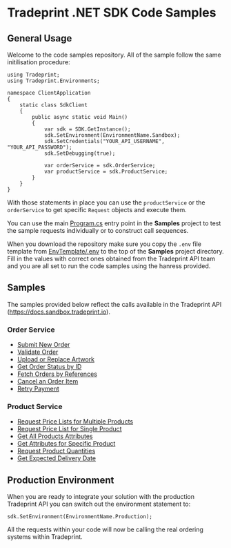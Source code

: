 ﻿# Tradeprint .NET SDK Code Samples

## General Usage

Welcome to the code samples repository. All of the sample follow the same initilisation procedure:
```
using Tradeprint;
using Tradeprint.Environments;

namespace ClientApplication
{
    static class SdkClient
    {
        public async static void Main()
        {
            var sdk = SDK.GetInstance();
            sdk.SetEnvironment(EnvironmentName.Sandbox);
            sdk.SetCredentials("YOUR_API_USERNAME", "YOUR_API_PASSWORD");
            sdk.SetDebugging(true);

            var orderService = sdk.OrderService;
            var productService = sdk.ProductService; 
        }
    }
}
```
With those statements in place you can use the `productService` or the `orderService` to get specific `Request` objects and execute them.

You can use the main [Program.cs](Program.cs) entry point in the **Samples** project to test the sample requests individually or to construct call sequences.

When you download the repository make sure you copy the `.env` file template from [EnvTemplate/.env](EnvTemplate/.env) to the top of the **Samples** project directory.
Fill in the values with correct ones obtained from the Tradeprint API team and you are all set to run the code samples using the hanress provided.

## Samples

The samples provided below reflect the calls available in the Tradeprint API (https://docs.sandbox.tradeprint.io).

### Order Service

* [Submit New Order](SubmitNewOrderSample.cs)
* [Validate Order](ValidateOrderSample.cs)
* [Upload or Replace Artwork](UploadReplaceArtworkSample.cs)
* [Get Order Status by ID](GetOrderStatusByIdSample.cs)
* [Fetch Orders by References](FetchOrdersByReferenceSample.cs)
* [Cancel an Order Item](TODO)
* [Retry Payment](TODO)

### Product Service

* [Request Price Lists for Multiple Products](TODO)
* [Request Price List for Single Product](TODO)
* [Get All Products Attributes](TODO)
* [Get Attributes for Specific Product](TODO)
* [Request Product Quantities](TODO)
* [Get Expected Delivery Date](TODO)

## Production Environment

When you are ready to integrate your solution with the production Tradeprint API you can switch out the environment statement to:
```
sdk.SetEnvironment(EnvironmentName.Production);
```
All the requests within your code will now be calling the real ordering systems within Tradeprint.

